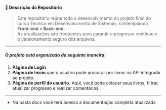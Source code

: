 #### 📂 Descrição do Repositório

> Este repositório reúne todo o desenvolvimento do projeto final do curso Técnico em Desenvolvimento de Sistemas, contemplando **Front-end** e **Back-end**.  
As atualizações são frequentes para garantir o progresso contínuo e o versionamento seguro dos arquivos.

---
##### O projeto está organizado da seguinte maneira: 

1. **Página de Login**
2. **Página de Início** que o usuário pode procurar por livros na API integrada ao projeto.
3. **Página do perfil do usuário.** Aqui, você pode colocar seus livros, filtrar, atualizar progresso e realizar comentários.

---

- Na pasta *docs* você terá acesso a documentação completa atualizada